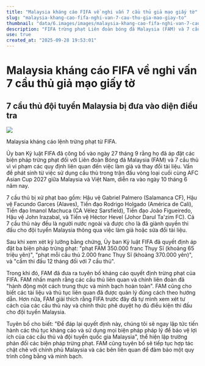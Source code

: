 ```yaml
---
title: "Malaysia kháng cáo FIFA về nghi vấn 7 cầu thủ giả mạo giấy tờ"
slug: "malaysia-khang-cao-fifa-nghi-van-7-cau-thu-gia-mao-giay-to"
thumbnail: "data/6.images/images/malaysia-khang-cao-fifa-nghi-van-7-cau-thu-gia-mao-giay-to.webp"
description: "FIFA trừng phạt Liên đoàn bóng đá Malaysia (FAM) và 7 cầu thủ vì nghi vấn giả mạo giấy tờ. FAM đã kháng cáo, cho rằng các tài liệu hợp lệ và từng được FIFA chấp thuận."
use: true
created_at: "2025-09-28 19:53:01"
---
```


# Malaysia kháng cáo FIFA về nghi vấn 7 cầu thủ giả mạo giấy tờ

## 7 cầu thủ đội tuyển Malaysia bị đưa vào diện điều tra

![](/images/20250928-00610028-soccermzw-000-5-view.webp)

Malaysia kháng cáo lệnh trừng phạt từ FIFA.

Ủy ban Kỷ luật FIFA đã công bố vào ngày 27 tháng 9 rằng họ đã áp đặt các biện pháp trừng phạt đối với Liên đoàn Bóng đá Malaysia (FAM) và 7 cầu thủ vì vi phạm các quy định liên quan đến việc làm giả và thay đổi tài liệu. Vấn đề phát sinh từ việc sử dụng cầu thủ trong trận đấu vòng loại cuối cùng AFC Asian Cup 2027 giữa Malaysia và Việt Nam, diễn ra vào ngày 10 tháng 6 năm nay.

7 cầu thủ bị xử phạt bao gồm: Hậu vệ Gabriel Palmero (Salamanca CF), Hậu vệ Facundo Garces (Alaves), Tiền đạo Rodrigo Holgado (América de Cali), Tiền đạo Imanol Machuca (CA Vélez Sarsfield), Tiền đạo João Figueiredo, Hậu vệ John Irazabal, và Tiền vệ Héctor Hevel (Johor Darul Ta'zim FC). Cả 7 cầu thủ này đều là người nước ngoài và được cho là đã giành quyền thi đấu cho đội tuyển Malaysia thông qua việc làm giả hoặc sửa đổi tài liệu.

Sau khi xem xét kỹ lưỡng bằng chứng, Ủy ban Kỷ luật FIFA đã quyết định áp đặt ba biện pháp trừng phạt: "phạt FAM 350.000 franc Thụy Sĩ (khoảng 65 triệu yên)", "phạt mỗi cầu thủ 2.000 franc Thụy Sĩ (khoảng 370.000 yên)", và "cấm thi đấu 12 tháng đối với 7 cầu thủ".

Trong khi đó, FAM đã đưa ra tuyên bố kháng cáo quyết định trừng phạt của FIFA. FAM nhấn mạnh rằng các cầu thủ liên quan và chính liên đoàn đã "hành động một cách trung thực và minh bạch hoàn toàn". FAM cũng cho biết các tài liệu và thủ tục liên quan đã được quản lý đúng cách theo hướng dẫn. Hơn nữa, FAM giải thích rằng FIFA trước đây đã tự mình xem xét tư cách của các cầu thủ này và chính thức phê duyệt họ đủ điều kiện thi đấu cho đội tuyển Malaysia.

Tuyên bố cho biết: "Để đáp lại quyết định này, chúng tôi sẽ ngay lập tức tiến hành các thủ tục kháng cáo và sử dụng mọi biện pháp pháp lý để bảo vệ lợi ích của các cầu thủ và đội tuyển quốc gia Malaysia", thể hiện lập trường phản đối các biện pháp trừng phạt. FAM cũng tuyên bố sẽ tiếp tục hợp tác chặt chẽ với chính phủ Malaysia và các bên liên quan để đảm bảo một quy trình công bằng và minh bạch.